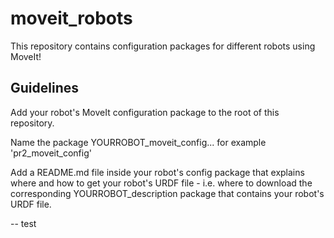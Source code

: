moveit_robots
=============

This repository contains configuration packages for different robots using MoveIt!

Guidelines
---------

Add your robot's MoveIt configuration package to the root of this repository. 

Name the package YOURROBOT_moveit_config... for example 'pr2_moveit_config'

Add a README.md file inside your robot's config package that explains where and how to get your robot's URDF file - i.e. where to download the corresponding YOURROBOT_description package that contains your robot's URDF file.

-- 
test
